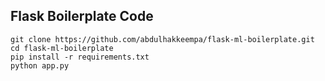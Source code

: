 ## Flask Boilerplate Code

`git clone https://github.com/abdulhakkeempa/flask-ml-boilerplate.git`  
`cd flask-ml-boilerplate`  
`pip install -r requirements.txt`  
`python app.py`  
